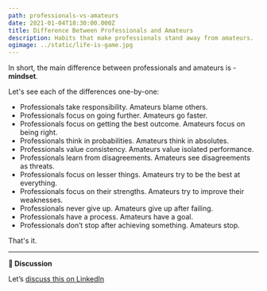 ```yaml
---
path: professionals-vs-amateurs
date: 2021-01-04T18:30:00.000Z
title: Difference Between Professionals and Amateurs
description: Habits that make professionals stand away from amateurs.
ogimage: ../static/life-is-game.jpg
---
```

In short, the main difference between professionals and amateurs is - **mindset**.

Let's see each of the differences one-by-one:

* Professionals take responsibility. Amateurs blame others.
* Professionals focus on going further. Amateurs go faster.
* Professionals focus on getting the best outcome. Amateurs focus on being right.
* Professionals think in probabilities. Amateurs think in absolutes.
* Professionals value consistency. Amateurs value isolated performance.
* Professionals learn from disagreements. Amateurs see disagreements as threats.
* Professionals focus on lesser things. Amateurs try to be the best at everything.
* Professionals focus on their strengths. Amateurs try to improve their weaknesses.
* Professionals never give up. Amateurs give up after failing.
* Professionals have a process. Amateurs have a goal.
* Professionals don’t stop after achieving something. Amateurs stop.

That's it.

- - -

**💬 Discussion**

Let’s [discuss this on LinkedIn](https://www.linkedin.com/pulse/professionals-vs-amateurs-deepak-k/)